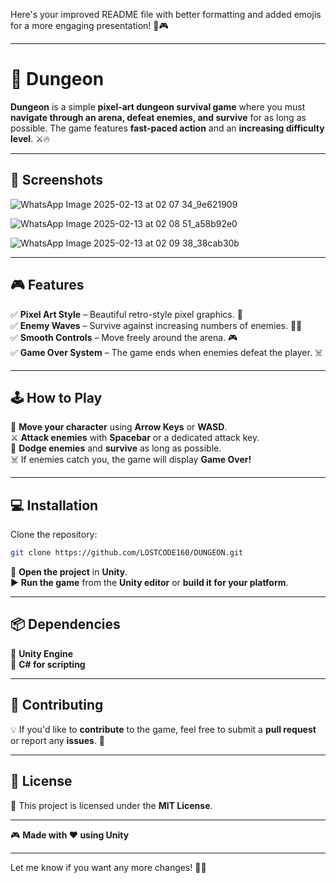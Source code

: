 Here's your improved README file with better formatting and added emojis for a more engaging presentation! 🚀🎮  

---

# 🏰 Dungeon  

**Dungeon** is a simple **pixel-art dungeon survival game** where you must **navigate through an arena, defeat enemies, and survive** for as long as possible. The game features **fast-paced action** and an **increasing difficulty level**. ⚔️🔥  

---

## 📸 Screenshots  
![WhatsApp Image 2025-02-13 at 02 07 34_9e621909](https://github.com/user-attachments/assets/69fd4cfd-3b5f-4596-a006-c3698e1b1003)

![WhatsApp Image 2025-02-13 at 02 08 51_a58b92e0](https://github.com/user-attachments/assets/a7e074e7-87e0-466d-b3a8-f80d71d2ea83)

![WhatsApp Image 2025-02-13 at 02 09 38_38cab30b](https://github.com/user-attachments/assets/e2fa6c76-6d7c-47db-803c-d682d91b7fba)


---

## 🎮 Features  

✅ **Pixel Art Style** – Beautiful retro-style pixel graphics. 🎨  
✅ **Enemy Waves** – Survive against increasing numbers of enemies. 👹👺  
✅ **Smooth Controls** – Move freely around the arena. 🎮  
✅ **Game Over System** – The game ends when enemies defeat the player. ☠️  

---

## 🕹️ How to Play  

🎯 **Move your character** using **Arrow Keys** or **WASD**.  
⚔️ **Attack enemies** with **Spacebar** or a dedicated attack key.  
🏃 **Dodge enemies** and **survive** as long as possible.  
☠️ If enemies catch you, the game will display **Game Over!**  

---

## 💻 Installation  

Clone the repository:  

```sh
git clone https://github.com/LOSTCODE160/DUNGEON.git
```

📂 **Open the project** in **Unity**.  
▶️ **Run the game** from the **Unity editor** or **build it for your platform**.  

---

## 📦 Dependencies  

🔹 **Unity Engine**  
🔹 **C# for scripting**  

---

## 🤝 Contributing  

💡 If you'd like to **contribute** to the game, feel free to submit a **pull request** or report any **issues**. 🚀  

---

## 📜 License  

📝 This project is licensed under the **MIT License**.  

---

🎮 **Made with ❤️ using Unity**  

---

Let me know if you want any more changes! 🚀🔥
